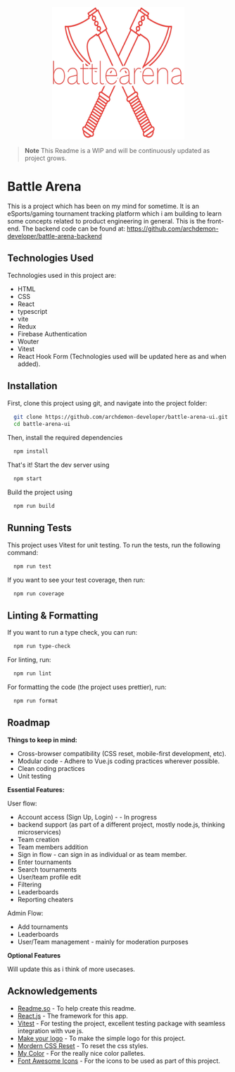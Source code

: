 <p align="center">
  <img width="300" height="300" src="./logo.png">
</p>

> **Note**
> This Readme is a WIP and will be continuously updated as project grows.

# Battle Arena

This is a project which has been on my mind for sometime. It is an eSports/gaming tournament tracking platform which i am building to learn some concepts related to product engineering in general. This is the front-end. The backend code can be found at: https://github.com/archdemon-developer/battle-arena-backend

## Technologies Used

Technologies used in this project are:

- HTML
- CSS
- React
- typescript
- vite
- Redux
- Firebase Authentication
- Wouter
- Vitest
- React Hook Form
  (Technologies used will be updated here as and when added).

## Installation

First, clone this project using git, and navigate into the project folder:

```bash
  git clone https://github.com/archdemon-developer/battle-arena-ui.git
  cd battle-arena-ui
```

Then, install the required dependencies

```bash
  npm install
```

That's it! Start the dev server using

```bash
  npm start
```

Build the project using

```bash
  npm run build
```

## Running Tests

This project uses Vitest for unit testing. To run the tests, run the following command:

```bash
  npm run test
```

If you want to see your test coverage, then run:

```bash
  npm run coverage
```

## Linting & Formatting

If you want to run a type check, you can run:

```bash
  npm run type-check
```

For linting, run:

```bash
  npm run lint
```

For formatting the code (the project uses prettier), run:

```bash
  npm run format
```

## Roadmap

**Things to keep in mind:**

- Cross-browser compatibility (CSS reset, mobile-first development, etc).
- Modular code - Adhere to Vue.js coding practices wherever possible.
- Clean coding practices
- Unit testing

**Essential Features:**

User flow:

- Account access (Sign Up, Login) - - In progress
- backend support (as part of a different project, mostly node.js, thinking microservices)
- Team creation
- Team members addition
- Sign in flow - can sign in as individual or as team member.
- Enter tournaments
- Search tournaments
- User/team profile edit
- Filtering
- Leaderboards
- Reporting cheaters

Admin Flow:

- Add tournaments
- Leaderboards
- User/Team management - mainly for moderation purposes

**Optional Features**

Will update this as i think of more usecases.

## Acknowledgements

- [Readme.so](https://readme.so/) - To help create this readme.
- [React.js](https://react.dev/) - The framework for this app.
- [Vitest](https://vitest.dev/) - For testing the project, excellent testing package with seamless integration with vue js.
- [Make your logo](https://app.logo.com/business-name) - To make the simple logo for this project.
- [Mordern CSS Reset](https://andy-bell.co.uk/a-modern-css-reset/) - To reset the css styles.
- [My Color](https://mycolor.space/?hex=%23FF5858&sub=1m) - For the really nice color palletes.
- [Font Awesome Icons](https://fontawesome.com/) - For the icons to be used as part of this project.
